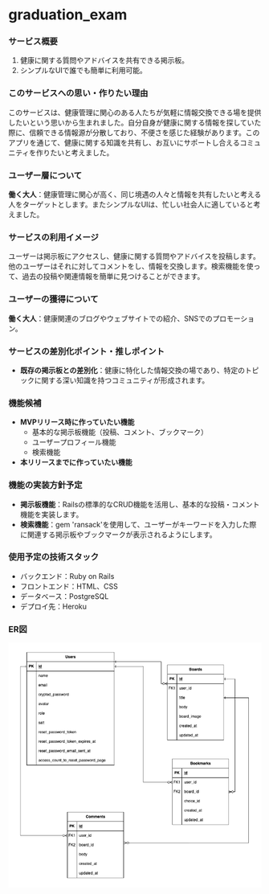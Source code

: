 # graduation_exam

### サービス概要
1. 健康に関する質問やアドバイスを共有できる掲示板。
2. シンプルなUIで誰でも簡単に利用可能。

### このサービスへの思い・作りたい理由
このサービスは、健康管理に関心のある人たちが気軽に情報交換できる場を提供したいという思いから生まれました。自分自身が健康に関する情報を探していた際に、信頼できる情報源が分散しており、不便さを感じた経験があります。このアプリを通じて、健康に関する知識を共有し、お互いにサポートし合えるコミュニティを作りたいと考えました。

### ユーザー層について
**働く大人**：健康管理に関心が高く、同じ境遇の人々と情報を共有したいと考える人をターゲットとします。またシンプルなUIは、忙しい社会人に適していると考えました。

### サービスの利用イメージ
ユーザーは掲示板にアクセスし、健康に関する質問やアドバイスを投稿します。他のユーザーはそれに対してコメントをし、情報を交換します。検索機能を使って、過去の投稿や関連情報を簡単に見つけることができます。

### ユーザーの獲得について
**働く大人**：健康関連のブログやウェブサイトでの紹介、SNSでのプロモーション。

### サービスの差別化ポイント・推しポイント
- **既存の掲示板との差別化**：健康に特化した情報交換の場であり、特定のトピックに関する深い知識を持つコミュニティが形成されます。

### 機能候補
- **MVPリリース時に作っていたい機能**
  - 基本的な掲示板機能（投稿、コメント、ブックマーク）
  - ユーザープロフィール機能
  - 検索機能
- **本リリースまでに作っていたい機能**

### 機能の実装方針予定
- **掲示板機能**：Railsの標準的なCRUD機能を活用し、基本的な投稿・コメント機能を実装します。
- **検索機能**：gem 'ransack'を使用して、ユーザーがキーワードを入力した際に関連する掲示板やブックマークが表示されるようにします。

### 使用予定の技術スタック
- バックエンド：Ruby on Rails
- フロントエンド：HTML、CSS
- データベース：PostgreSQL
- デプロイ先：Heroku

### ER図
![ER Diagram](./er_diagram.png)